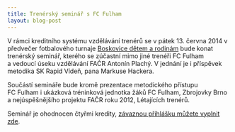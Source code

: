 ```yaml
---
title: Trenérský seminář s FC Fulham
layout: blog-post
---
```


V rámci kreditního systému vzdělávání trenérů se v pátek 13. června 2014 v předvečer fotbalového turnaje [Boskovice dětem a rodinám][turnaj] bude konat trenérský seminář, kterého se zúčastní mimo jiné trenéři FC Fulham a vedoucí úseku vzdělávání FAČR Antonín Plachý. V jednání je i příspěvek metodika SK Rapid Vídeň, pana Markuse Hackera.

Součástí semináře bude kromě prezentace metodického přístupu FC Fulham i ukázková tréninková jednotka žáků FC Fulham, Zbrojovky Brno a nejúspěšnějšího projektu FAČR roku 2012, Létajících trenérů.

Seminář je ohodnocen čtyřmi kredity, [závaznou přihlášku můžete vyplnit zde][prihlaska].

[turnaj]: http://www.zijemehrou.cz/souteze/boskovice/
[prihlaska]: http://goo.gl/sdSGoi